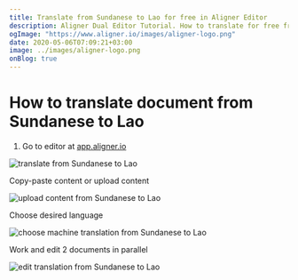```yaml
---
title: Translate from Sundanese to Lao for free in Aligner Editor
description: Aligner Dual Editor Tutorial. How to translate for free from Sundanese to Lao. Aligner is multilingual document management platform. 
ogImage: "https://www.aligner.io/images/aligner-logo.png"
date: 2020-05-06T07:09:21+03:00
image: ../images/aligner-logo.png
onBlog: true
---
```


# How to translate document from Sundanese to Lao

1. Go to editor at [app.aligner.io](https://app.aligner.io "Aligner App web page")

![translate from Sundanese to Lao](../aligner-blank-editor.png "translate from Sundanese to Lao")

Copy-paste content or upload content

![upload content from Sundanese to Lao](../aligner-uploaded-document.png "upload content from Sundanese to Lao")

Choose desired language

![choose machine translation from Sundanese to Lao](../aligner-language-dropdown.png "choose machine translation from Sundanese to Lao")

Work and edit 2 documents in parallel

![edit translation from Sundanese to Lao](../aligner-double-sitded-editor.png "edit translation from Sundanese to Lao")

